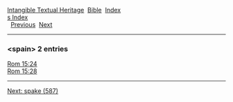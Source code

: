 [Intangible Textual Heritage](../../index)  [Bible](../index) 
[Index](index)   
[s Index](_s_)  
  [Previous](c10735)  [Next](c10737) 

------------------------------------------------------------------------

### &lt;spain&gt; 2 entries

[Rom 15:24](../kjv/rom015.htm#024)  
[Rom 15:28](../kjv/rom015.htm#028)  

------------------------------------------------------------------------

[Next: spake (587)](c10737)
